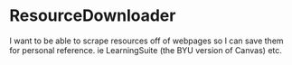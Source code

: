 # ResourceDownloader
I want to be able to scrape resources off of webpages so I can save them for personal reference. ie LearningSuite (the BYU version of Canvas) etc.
